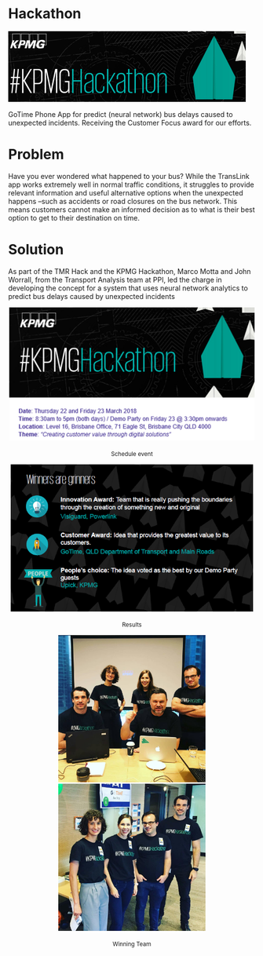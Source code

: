 
# Hackathon

<p>
<img src="img/logo.png"  ></p><p style="text-align:left">
GoTime Phone App for predict (neural network) bus delays caused to unexpected incidents. Receiving the Customer Focus award for our efforts.
</p>

# Problem
Have you ever wondered what happened to your bus? While the TransLink app works extremely well in normal traffic conditions, it struggles to provide relevant information and useful alternative options when the unexpected happens –such as accidents or road closures on the bus network. This means customers cannot make an informed decision as to what is their best option to get to their destination on time.

# Solution
As part of the TMR Hack and the KPMG Hackathon, Marco Motta and John Worrall, from the Transport Analysis team at PPI, led the charge in developing the concept for a system that uses neural network analytics to predict bus delays caused by unexpected incidents

<div class="box" align="center">
        <img src="img/agenda.png" width=500 ></p><p style="text-align:center">
        <p style="text-align:center">
        <small>Schedule event</small>
        </p>
  </div>


<div class="box" align="center">
        <img src="img/awards.png" height=300 />
        <p style="text-align:center">
        <small>Results</small>
        </p>
  </div>



<div class="box" align="center">
        <img src="img/day1.jpg" height=300 />
        <img src="img/day2.jpg" height=300 />
        <p style="text-align:center">
        <small>Winning Team</small>
        </p>
  </div>
